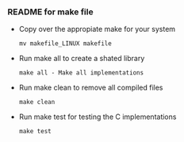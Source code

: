 ### README for make file 

* Copy over the appropiate make for your system

  ```
  mv makefile_LINUX makefile
  ```

* Run make all to create a shated library
  
  ```
  make all - Make all implementations
  ```

* Run make clean to remove all compiled files

  ```
  make clean
  ```

* Run make test for testing the C implementations

  ```
  make test
  ```
